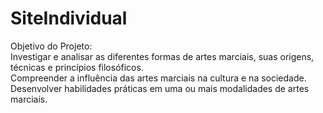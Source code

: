 # SiteIndividual
Objetivo do Projeto:  <br>
Investigar e analisar as diferentes formas de artes marciais, suas origens, técnicas e princípios filosóficos. <br>
Compreender a influência das artes marciais na cultura e na sociedade. 
Desenvolver habilidades práticas em uma ou mais modalidades de artes marciais.
